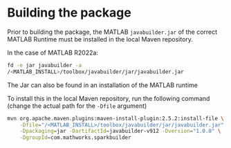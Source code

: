 
# Building the package
Prior to building the package, the MATLAB `javabuilder.jar` of the correct MATLAB Runtime
must be installed in the local Maven repository.

In the case of MATLAB R2022a:

```bash
fd -e jar javabuilder -a                                                                       ─╯
/<MATLAB_INSTALL>/toolbox/javabuilder/jar/javabuilder.jar
```

The Jar can also be found in an installation of the MATLAB runtime

To install this in the local Maven repository, run the following command
(change the actual path for the `-Dfile` argument)

```bash
mvn org.apache.maven.plugins:maven-install-plugin:2.5.2:install-file \
    -Dfile="/<MATLAB_INSTALL>/toolbox/javabuilder/jar/javabuilder.jar" \
    -Dpackaging=jar -DartifactId=javabuilder-v912 -Dversion="1.0.0" \
    -DgroupId=com.mathworks.sparkbuilder
```

